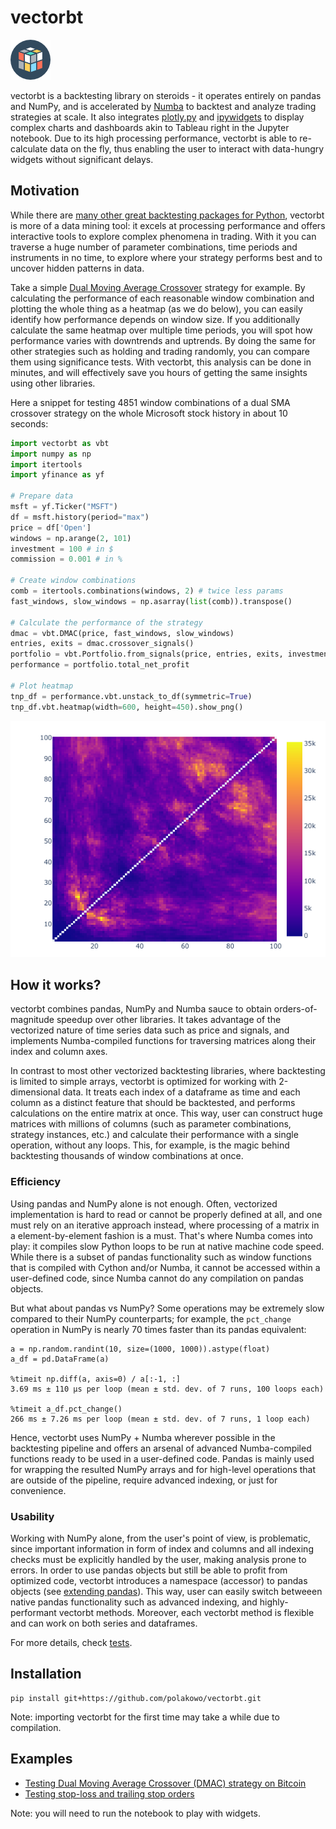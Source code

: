 # vectorbt

![Made by Vectors Market](logo.png)

vectorbt is a backtesting library on steroids - it operates entirely on pandas and NumPy, and is accelerated by [Numba](https://github.com/numba/numba) to backtest and analyze trading strategies at scale. It also integrates [plotly.py](https://github.com/plotly/plotly.py) and [ipywidgets](https://github.com/jupyter-widgets/ipywidgets) to display complex charts and dashboards akin to Tableau right in the Jupyter notebook. Due to its high processing performance, vectorbt is able to re-calculate data on the fly, thus enabling the user to interact with data-hungry widgets without significant delays.

## Motivation

While there are [many other great backtesting packages for Python](https://github.com/mementum/backtrader#alternatives), vectorbt is more of a data mining tool: it excels at processing performance and offers interactive tools to explore complex phenomena in trading. With it you can traverse a huge number of parameter combinations, time periods and instruments in no time, to explore where your strategy performs best and to uncover hidden patterns in data.

Take a simple [Dual Moving Average Crossover](https://en.wikipedia.org/wiki/Moving_average_crossover) strategy for example. By calculating the performance of each reasonable window combination and plotting the whole thing as a heatmap (as we do below), you can easily identify how performance depends on window size. If you additionally calculate the same heatmap over multiple time periods, you will spot how performance varies with downtrends and uptrends. By doing the same for other strategies such as holding and trading randomly, you can compare them using significance tests. With vectorbt, this analysis can be done in minutes, and will effectively save you hours of getting the same insights using other libraries.

Here a snippet for testing 4851 window combinations of a dual SMA crossover strategy on the whole Microsoft stock history in about 10 seconds:

```python
import vectorbt as vbt
import numpy as np
import itertools
import yfinance as yf

# Prepare data
msft = yf.Ticker("MSFT")
df = msft.history(period="max")
price = df['Open']
windows = np.arange(2, 101)
investment = 100 # in $
commission = 0.001 # in %

# Create window combinations
comb = itertools.combinations(windows, 2) # twice less params
fast_windows, slow_windows = np.asarray(list(comb)).transpose()

# Calculate the performance of the strategy
dmac = vbt.DMAC(price, fast_windows, slow_windows)
entries, exits = dmac.crossover_signals()
portfolio = vbt.Portfolio.from_signals(price, entries, exits, investment=investment, commission=commission)
performance = portfolio.total_net_profit

# Plot heatmap
tnp_df = performance.vbt.unstack_to_df(symmetric=True)
tnp_df.vbt.heatmap(width=600, height=450).show_png()
```

![msft_heatmap.png](msft_heatmap.png)

## How it works?

vectorbt combines pandas, NumPy and Numba sauce to obtain orders-of-magnitude speedup over other libraries. It takes advantage of the vectorized nature of time series data such as price and signals, and implements Numba-compiled functions for traversing matrices along their index and column axes. 

In contrast to most other vectorized backtesting libraries, where backtesting is limited to simple arrays, vectorbt is optimized for working with 2-dimensional data. It treats each index of a dataframe as time and each column as a distinct feature that should be backtested, and performs calculations on the entire matrix at once. This way, user can construct huge matrices with millions of columns (such as parameter combinations, strategy instances, etc.) and calculate their performance with a single operation, without any loops. This, for example, is the magic behind backtesting thousands of window combinations at once.

### Efficiency

Using pandas and NumPy alone is not enough. Often, vectorized implementation is hard to read or cannot be properly defined at all, and one must rely on an iterative approach instead, where processing of a matrix in a element-by-element fashion is a must. That's where Numba comes into play: it compiles slow Python loops to be run at native machine code speed. While there is a subset of pandas functionality such as window functions that is compiled with Cython and/or Numba, it cannot be accessed within a user-defined code, since Numba cannot do any compilation on pandas objects.

But what about pandas vs NumPy? Some operations may be extremely slow compared to their NumPy counterparts; for example, the `pct_change` operation in NumPy is nearly 70 times faster than its pandas equivalent:

```
a = np.random.randint(10, size=(1000, 1000)).astype(float)
a_df = pd.DataFrame(a)

%timeit np.diff(a, axis=0) / a[:-1, :]
3.69 ms ± 110 µs per loop (mean ± std. dev. of 7 runs, 100 loops each)

%timeit a_df.pct_change()
266 ms ± 7.26 ms per loop (mean ± std. dev. of 7 runs, 1 loop each)
```

Hence, vectorbt uses NumPy + Numba wherever possible in the backtesting pipeline and offers an arsenal of advanced Numba-compiled functions ready to be used in a user-defined code. Pandas is mainly used for wrapping the resulted NumPy arrays and for high-level operations that are outside of the pipeline, require advanced indexing, or just for convenience.

### Usability

Working with NumPy alone, from the user's point of view, is problematic, since important information in form of index and columns and all indexing checks must be explicitly handled by the user, making analysis prone to errors. In order to use pandas objects but still be able to profit from optimized code, vectorbt introduces a namespace (accessor) to pandas objects (see [extending pandas](https://pandas.pydata.org/pandas-docs/stable/development/extending.html)). This way, user can easily switch betweeen native pandas functionality such as advanced indexing, and highly-performant vectorbt methods. Moreover, each vectorbt method is flexible and can work on both series and dataframes.

For more details, check [tests](tests/Modules.ipynb).

## Installation

```
pip install git+https://github.com/polakowo/vectorbt.git
```

Note: importing vectorbt for the first time may take a while due to compilation.

## Examples

- [Testing Dual Moving Average Crossover (DMAC) strategy on Bitcoin](examples/Bitcoin_DMAC.ipynb)
- [Testing stop-loss and trailing stop orders](examples/StopLoss.ipynb)

Note: you will need to run the notebook to play with widgets.

